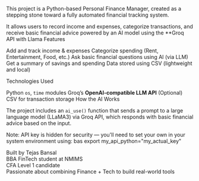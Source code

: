 This project is a Python-based Personal Finance Manager, created as a stepping stone toward a fully automated financial tracking system.

It allows users to record income and expenses, categorize transactions, and receive basic financial advice powered by an AI model using the **Groq API with Llama 
Features

   Add and track income & expenses
   Categorize spending (Rent, Entertainment, Food, etc.)
   Ask basic financial questions using AI (via LLM)
   Get a summary of savings and spending
   Data stored using CSV (lightweight and local)

Technologies Used

Python
  `os`, `time` modules
  Groq’s **OpenAI-compatible LLM API**
  (Optional) CSV for transaction storage
How the AI Works

The project includes an `ai_use()` function that sends a prompt to a large language model (LLaMA3) via Groq API, which responds with basic financial advice based on the input.

Note: API key is hidden for security — you'll need to set your own in your system environment using:
bas
export my_api_python="my_actual_key"

Built by Tejas Bansal  
BBA FinTech student at NMIMS  
CFA Level 1 candidate  
Passionate about combining Finance + Tech to build real-world tools
